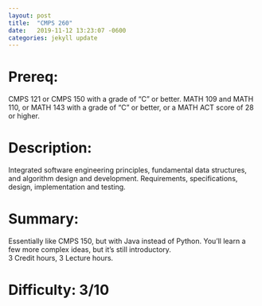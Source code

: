 ```yaml
---
layout: post
title:  "CMPS 260"
date:   2019-11-12 13:23:07 -0600
categories: jekyll update
---
```

# Prereq:  
CMPS 121 or CMPS 150 with a grade of “C” or better. MATH 109 and MATH 110, or MATH 143 with a grade of “C” or better, or a MATH ACT score of 28 or higher.  
  
# Description: 
Integrated software engineering principles, fundamental data structures, and algorithm design and development. Requirements, specifications, design, implementation and testing.  

# Summary:  
Essentially like CMPS 150, but with Java instead of Python.  You’ll learn a few more complex ideas, but it’s still introductory.  
3 Credit hours, 3 Lecture hours.  

# Difficulty:  3/10  